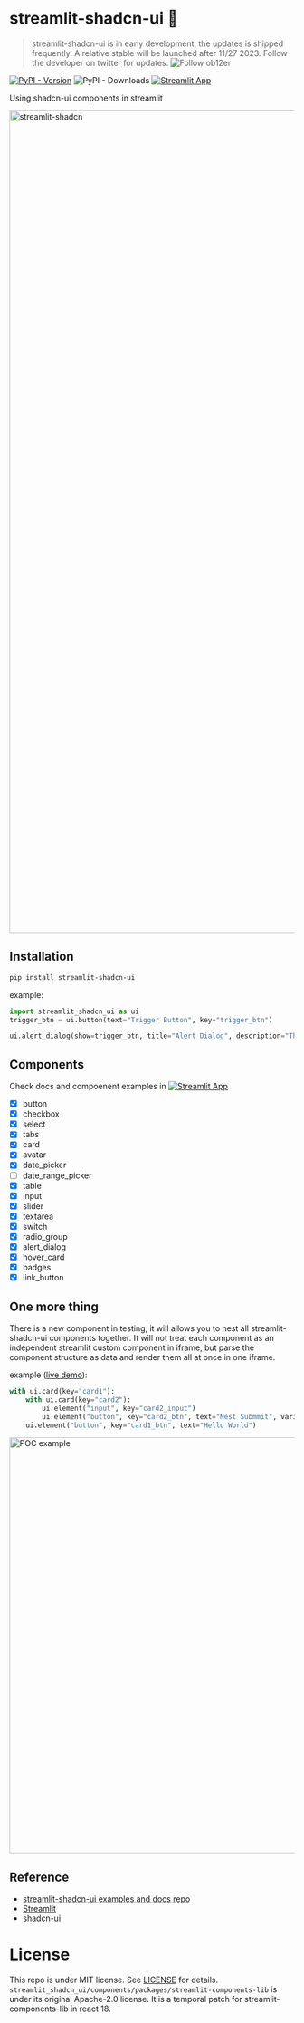 # streamlit-shadcn-ui :construction:

> streamlit-shadcn-ui is in early development, the updates is shipped frequently. A relative stable will be launched after 11/27 2023. Follow the developer on twitter for updates: ![Follow ob12er](https://img.shields.io/twitter/follow/ob12er)


[![PyPI - Version](https://img.shields.io/pypi/v/streamlit-shadcn-ui)](https://pypi.org/project/streamlit-shadcn-ui/)
![PyPI - Downloads](https://img.shields.io/pypi/dm/streamlit-shadcn-ui)
[![Streamlit App](https://static.streamlit.io/badges/streamlit_badge_black_white.svg)](https://shadcn.streamlit.app/)

Using shadcn-ui components in streamlit

<img width="1453" alt="streamlit-shadcn" src="https://github.com/ObservedObserver/streamlit-shadcn-ui/assets/22167673/75620347-9e9c-454c-a7ce-381d7464c519">


## Installation

```bash
pip install streamlit-shadcn-ui
```

example:
```py
import streamlit_shadcn_ui as ui
trigger_btn = ui.button(text="Trigger Button", key="trigger_btn")

ui.alert_dialog(show=trigger_btn, title="Alert Dialog", description="This is an alert dialog", confirm_label="OK", cancel_label="Cancel", key="alert_dialog1")

```

## Components

Check docs and compoenent examples in [![Streamlit App](https://static.streamlit.io/badges/streamlit_badge_black_white.svg)](https://shadcn.streamlit.app/)

+ [x] button
+ [x] checkbox
+ [x] select
+ [x] tabs
+ [x] card
+ [x] avatar
+ [x] date_picker
+ [ ] date_range_picker
+ [x] table
+ [x] input
+ [x] slider
+ [x] textarea
+ [x] switch
+ [x] radio_group
+ [x] alert_dialog
+ [x] hover_card
+ [x] badges
+ [x] link_button

## One more thing
There is a new component in testing, it will allows you to nest all streamlit-shadcn-ui components together.
It will not treat each component as an independent streamlit custom component in iframe, but parse the component structure as data and render them all at once in one iframe.

example ([live demo](https://shadcn.streamlit.app/Experiment(Cool))):
```py
with ui.card(key="card1"):
    with ui.card(key="card2"):
        ui.element("input", key="card2_input")
        ui.element("button", key="card2_btn", text="Nest Submmit", variant="outline")
    ui.element("button", key="card1_btn", text="Hello World")
```

<img width="735" alt="POC example" src="https://github.com/ObservedObserver/streamlit-shadcn-ui/assets/22167673/ace9670f-64a4-4417-973e-7f8a86c704e2">

## Reference
+ [streamlit-shadcn-ui examples and docs repo](https://github.com/ObservedObserver/steamlit-shadcn-ui-docs)
+ [Streamlit](https://streamlit.io/)
+ [shadcn-ui](https://ui.shadcn.com/)

# License
This repo is under MIT license. See [LICENSE](LICENSE) for details.
`streamlit_shadcn_ui/components/packages/streamlit-components-lib` is under its original Apache-2.0 license. It is a temporal patch for streamlit-components-lib in react 18. 
